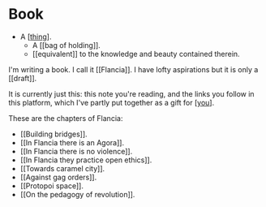 # Book

- A [[thing]].
  - A [[bag of holding]].
  - [[equivalent]] to the knowledge and beauty contained therein.

I'm writing a book. I call it [[Flancia]]. I have lofty aspirations but it is only a [[draft]].

It is currently just this: this note you're reading, and the links you follow in this platform, which I've partly put together as a gift for [[you]].

These are the chapters of Flancia:

- [[Building bridges]].
- [[In Flancia there is an Agora]].
- [[In Flancia there is no violence]].
- [[In Flancia they practice open ethics]].
- [[Towards caramel city]].
- [[Against gag orders]].
- [[Protopoi space]].
- [[On the pedagogy of revolution]].





[//begin]: # "Autogenerated link references for markdown compatibility"
[thing]: thing "Thing"
[you]: you "You"
[//end]: # "Autogenerated link references"